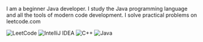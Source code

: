 I am a beginner Java developer. 
I study the Java programming language and all the tools of modern code development. 
I solve practical problems on leetcode.com

![LeetCode](https://img.shields.io/badge/LeetCode-000000?style=for-the-badge&logo=LeetCode&logoColor=#d16c06)
![IntelliJ IDEA](https://img.shields.io/badge/IntelliJIDEA-000000.svg?style=for-the-badge&logo=intellij-idea&logoColor=white)
![C++](https://img.shields.io/badge/c++-%2300599C.svg?style=for-the-badge&logo=c%2B%2B&logoColor=white)
![Java](https://img.shields.io/badge/java-%23ED8B00.svg?style=for-the-badge&logo=java&logoColor=white)
